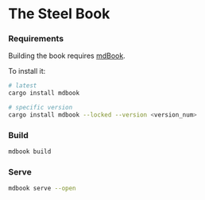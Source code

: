 # The Steel Book

### Requirements

Building the book requires [mdBook].

To install it:

[mdBook]: https://github.com/rust-lang/mdBook

```bash
# latest
cargo install mdbook

# specific version
cargo install mdbook --locked --version <version_num>
```

### Build
```bash
mdbook build
```

### Serve
```bash
mdbook serve --open
```
